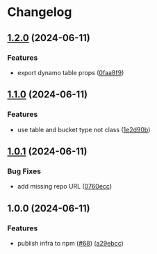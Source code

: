 # Changelog

## [1.2.0](https://github.com/w3s-project/content-claims/compare/content-claims-infra-v1.1.0...content-claims-infra-v1.2.0) (2024-06-11)


### Features

* export dynamo table props ([0faa8f9](https://github.com/w3s-project/content-claims/commit/0faa8f9caea3cda726eb39a351ea3c4c86912e90))

## [1.1.0](https://github.com/w3s-project/content-claims/compare/content-claims-infra-v1.0.1...content-claims-infra-v1.1.0) (2024-06-11)


### Features

* use table and bucket type not class ([1e2d90b](https://github.com/w3s-project/content-claims/commit/1e2d90b47688b40521ff41c8140b8a3cafce1296))

## [1.0.1](https://github.com/w3s-project/content-claims/compare/content-claims-infra-v1.0.0...content-claims-infra-v1.0.1) (2024-06-11)


### Bug Fixes

* add missing repo URL ([0760ecc](https://github.com/w3s-project/content-claims/commit/0760eccba84e2a2a7fd0176d638c5276910e9e89))

## 1.0.0 (2024-06-11)


### Features

* publish infra to npm ([#68](https://github.com/w3s-project/content-claims/issues/68)) ([a29ebcc](https://github.com/w3s-project/content-claims/commit/a29ebcc60ba22527d64bc76145ac48efd9a69836))
